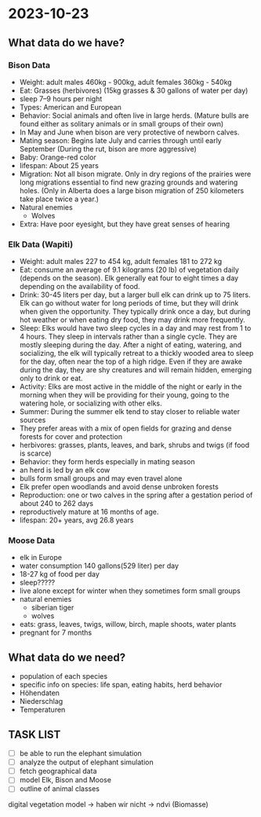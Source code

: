 # 2023-10-23

## What data do we have?
### Bison Data
- Weight: adult males 460kg - 900kg, adult females 360kg - 540kg
- Eat: Grasses (herbivores) (15kg grasses & 30 gallons of water per day)
- sleep 7–9 hours per night
- Types: American and European
- Behavior: Social animals and often live in large herds. (Mature bulls are found either as solitary animals or in small groups of their own)
- In May and June when bison are very protective of newborn calves.
- Mating season: Begins late July and carries through until early September (During the rut, bison are more aggressive)
- Baby: Orange-red color
- lifespan: About 25 years
- Migration: Not all bison migrate. Only in dry regions of the prairies were long migrations essential to find new grazing grounds and watering holes. (Only in Alberta does a large bison migration of 250 kilometers take place twice a year.)
- Natural enemies
  - Wolves
- Extra: Have poor eyesight, but they have great senses of hearing


### Elk Data (Wapiti)
- Weight: adult males 227 to 454 kg, adult females 181 to 272 kg
- Eat: consume an average of 9.1 kilograms (20 lb) of vegetation daily (depends on the season). Elk generally eat four to eight times a day depending on the availability of food.
- Drink: 30-45 liters per day, but a larger bull elk can drink up to 75 liters. Elk can go without water for long periods of time, but they will drink when given the opportunity. They typically drink once a day, but during hot weather or when eating dry food, they may drink more frequently.
- Sleep: Elks would have two sleep cycles in a day and may rest from 1 to 4 hours. They sleep in intervals rather than a single cycle. They are mostly sleeping during the day.  After a night of eating, watering, and socializing, the elk will typically retreat to a thickly wooded area to sleep for the day, often near the top of a high ridge. Even if they are awake during the day, they are shy creatures and will remain hidden, emerging only to drink or eat.
- Activity: Elks are most active in the middle of the night or early in the morning when they will be providing for their young, going to the watering hole, or socializing with other elks.
- Summer: During the summer elk tend to stay closer to reliable water sources
- They prefer areas with a mix of open fields for grazing and dense forests for cover and protection
- herbivores: grasses, plants, leaves, and bark, shrubs and twigs (if food is scarce)
- Behavior: they form herds especially in mating season
- an herd is led by an elk cow
- bulls form small groups and may even travel alone
- Elk prefer open woodlands and avoid dense unbroken forests
- Reproduction: one or two calves in the spring after a gestation period of about 240 to 262 days
- reproductively mature at 16 months of age.
- lifespan: 20+ years, avg 26.8 years


### Moose Data

- elk in Europe
- water consumption 140 gallons(529 liter) per day
- 18-27 kg of food per day
- sleep?????
- live alone except for winter when they sometimes form small groups
- natural enemies
  - siberian tiger
  - wolves
- eats: grass, leaves, twigs, willow, birch, maple shoots, water plants
- pregnant for 7 months

## What data do we need?
- population of each species
- specific info on species: life span, eating habits, herd behavior
- Höhendaten
- Niederschlag
- Temperaturen

## TASK LIST
- [ ] be able to run the elephant simulation
- [ ] analyze the output of elephant simulation
- [ ] fetch geographical data
- [ ] model Elk, Bison and Moose
- [ ] outline of animal classes

digital vegetation model -> haben wir nicht -> ndvi (Biomasse)

